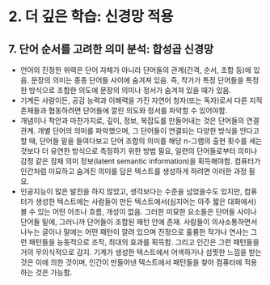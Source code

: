 # 2. 더 깊은 학습: 신경망 적용
## 7. 단어 순서를 고려한 의미 분석: 합성곱 신경망
- 언어의 진정한 위력은 단어 자체가 아니라 단어들의 관계(간격, 순서, 조합 등)에 있음. 문장의 의미는 종종 단어들 사이에 숨겨져 있음. 즉, 작가가 특정 단어들을 특정한 방식으로 조합한 의도에 문장의 의미나 정서가 숨겨져 있을 때가 있음.
- 기계든 사람이든, 공감 능력과 이해력을 가진 자연어 청자(또는 독자)로서 다른 지적 존재들과 협동하려면 단어들에 깔린 의도와 정서를 파악할 수 있어야함.
- 개념이나 착안과 마찬가지로, 깊이, 정보, 복잡도를 만들어내는 것은 단어들의 연결 관계. 개별 단어의 의미를 파악했으며, 그 단어들이 연결되는 다양한 방식을 안다고 할 때, 단어들 밑을 들여다보고 단어 조합의 의미를 해당 n-그램의 출현 횟수를 세는 것보다 더 유연한 방식으로 측정하기 위한 방법 필요, 일련의 단어들로부터 의미나 감정 같은 잠재 의미 정보(latent semantic information)을 획득해야함. 컴퓨터가 인간처럼 미묘하고 숨겨진 의미를 담은 텍스트를 생성하게 하려면 이러한 과정 필요.
- 인공지능이 많은 발전을 하지 않았고, 생각보다는 수준을 넘었을수도 있지만, 컴퓨터가 생성한 텍스트에는 사람들이 만든 텍스트에서(심지어는 아주 짧은 대화에서) 볼 수 있는 어떤 어조나 흐름, 개성이 없음. 그러한 미묘한 요소들은 단어들 사이나 단어들 밑에, 그러니까 단어들이 조합된 패턴 안에 존재. 사람들이 의사소통하면서 나누는 글이나 말에는 어떤 패턴이 깔려 있으며 진정으로 훌륭한 작가나 연사는 그런 패턴들을 능동적으로 조작, 최대의 효과를 획득함. 그리고 인간은 그런 패턴들을 거의 무의식적으로 감지. 기계가 생성한 텍스트에서 어색하거나 섬찟한 느낌을 받는 것은 이에 의한 것이며, 인간이 만들어낸 텍스트에서 패턴들을 찾아 컴퓨터에 적용하는 것은 가능함.